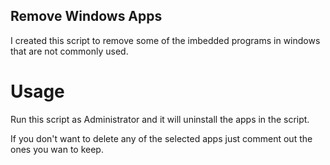 ## Remove Windows Apps

I created this script to remove some of the imbedded programs in windows that are not commonly used.

# Usage

Run this script as Administrator and it will uninstall the apps in the script.

If you don't want to delete any of the selected apps just comment out the ones you wan to keep.